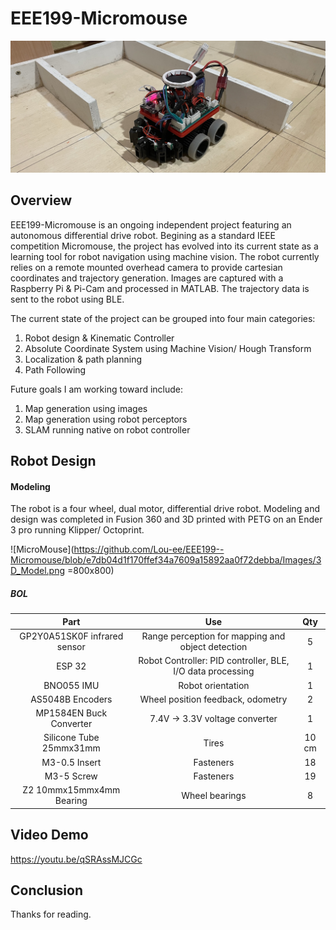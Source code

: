 # EEE199-Micromouse

![MicroMouse](https://github.com/Lou-ee/EEE199--Micromouse/blob/2d07c3c2da80336d45141a2d836fa3eb12fdac01/Images/Mouse_Main.jpeg "EEE199-Micromouse")


## Overview
EEE199-Micromouse is an ongoing independent project featuring an autonomous differential drive robot. Begining as a standard IEEE competition Micromouse, the project has evolved into its current state as a learning tool for robot navigation using machine vision. The robot currently relies on a remote mounted overhead camera to provide cartesian coordinates and trajectory generation. Images are captured with a Raspberry Pi & Pi-Cam and processed in MATLAB. The  trajectory data is sent to the robot using BLE. 

The current state of the project can be grouped into four main categories:   
   1. Robot design & Kinematic Controller
   2. Absolute Coordinate System using Machine Vision/ Hough Transform
   3. Localization & path planning
   4. Path Following

Future goals I am working toward include:
   1. Map generation using images
   2. Map generation using robot perceptors
   3. SLAM running native on robot controller

## Robot Design

#### Modeling

   The robot is a four wheel, dual motor, differential drive robot. Modeling and design was completed in Fusion 360 and 3D printed with PETG on an Ender 3 pro running Klipper/ Octoprint. 

![MicroMouse](https://github.com/Lou-ee/EEE199--Micromouse/blob/e7db04d1f170ffef34a7609a15892aa0f72debba/Images/3D_Model.png =800x800)


   ##### BOL
   |  Part |  Use | Qty  |
   | :---: | :---:|:---: |
   | GP2Y0A51SK0F infrared sensor | Range perception for mapping and object detection | 5 |
   | ESP 32 | Robot Controller: PID controller, BLE, I/O data processing | 1 |
   | BNO055 IMU | Robot orientation | 1 |
   | AS5048B Encoders | Wheel position feedback, odometry | 2 | 
   | MP1584EN Buck Converter| 7.4V -> 3.3V voltage converter | 1 |
   | Silicone Tube 25mmx31mm| Tires | 10 cm |
   | M3-0.5 Insert | Fasteners | 18 |
   | M3-5 Screw | Fasteners | 19 |
   | Z2 10mmx15mmx4mm Bearing | Wheel bearings | 8 | 
  

## Video Demo

https://youtu.be/qSRAssMJCGc




## Conclusion 
Thanks for reading. 
